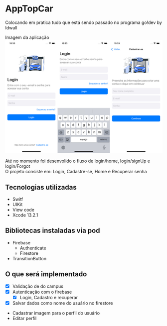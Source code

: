 # AppTopCar
Colocando em pratica tudo que está sendo passado no programa go!dev by Idwall

Imagem da aplicação
![imagem_fluxo_login](./.github/screens.jpg)

Até no momento foi desenvolido o fluxo de login/home, login/signUp e login/Forgot\
O projeto consiste em: Login, Cadastre-se, Home e Recuperar senha

## Tecnologias utilizadas
* Switf
* UIKit
* View code
* Xcode 13.2.1

## Bibliotecas instaladas via pod
* Firebase
    * Authenticate
    * Firestore
* TransitionButton

## O que será implementado
- [x] Validação de do campus
- [x] Autenticação com o firebase
    - [x] Login, Cadastro e recuperar
- [x] Salvar dados como nome do usuário no firestore
* Cadastrar imagem para o perfil do usuário
* Editar perfil

